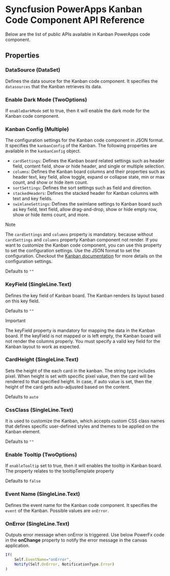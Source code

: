 # Syncfusion PowerApps Kanban Code Component API Reference

Below are the list of public APIs available in Kanban PowerApps code component.

## Properties

### DataSource (DataSet)

Defines the data source for the Kanban code component. It specifies the `datasources` that the Kanban retrieves its data.

### Enable Dark Mode (TwoOptions)

If `enableDarkMode` set to true, then it will enable the dark mode for the Kanban code component.

### Kanban Config (Multiple)

The configuration settings for the Kanban code component in JSON format. It specifies the `kanbanConfig` of the Kanban. The following properties are available in the `kanbanConfig` object.

- `cardSettings`: Defines the Kanban board related settings such as header field, content field, show or hide header, and single or multiple selection.
- `columns`: Defines the Kanban board columns and their properties such as header text, key field, allow toggle, expand or collapse state, min or max count, and show or hide item count.
- `sortSettings`: Defines the sort settings such as field and direction.
- `stackedHeaders`: Defines the stacked header for Kanban columns with text and key fields.
- `swimlaneSettings`: Defines the swimlane settings to Kanban board such as key field, text field, allow drag-and-drop, show or hide empty row, show or hide items count, and more.

> [!NOTE]
> The `cardSettings` and `columns` property is mandatory. because without `cardSettings` and `columns` property Kanban component not render. If you want to customize the Kanban code component, you can use this property to set the configuration settings. Use the JSON format to set the configuration. Checkout the [Kanban documentation](https://ej2.syncfusion.com/react/documentation/kanban/getting-started) for more details on the configuration settings.

Defaults to `""`

### KeyField (SingleLine.Text)

Defines the key field of Kanban board. The Kanban renders its layout based on this key field.

Defaults to `""`

> [!Important]
> The keyField property is mandatory for mapping the data in the Kanban board. If the keyField is not mapped or is left empty, the Kanban board will not render the columns properly. You must specify a valid key field for the Kanban layout to work as expected.

### CardHeight (SingleLine.Text)

Sets the height of the each card in the kanban. The string type includes pixel. When height is set with specific pixel value, then the card will be rendered to that specified height. In case, if auto value is set, then the height of the card gets auto-adjusted based on the content.

Defaults to `auto`

### CssClass (SingleLine.Text)

It is used to customize the Kanban, which accepts custom CSS class names that defines specific user-defined styles and themes to be applied on the Kanban element.

Defaults to `""`

### Enable Tooltip (TwoOptions)

If `enableTooltip` set to true, then it will enables the tooltip in Kanban board. The property relates to the tooltipTemplate property

Defaults to `false`

### Event Name (SingleLine.Text)

Defines the event name for the Kanban code component. It specifies the `event` of the Kanban. Possible values are `onError`.

### OnError (SingleLine.Text)

Outputs error message when onError is triggered. Use below PowerFx code in the **onChange** property to notify the error message in the canvas application.

```js
If(
    Self.EventName="onError",
    Notify(Self.OnError, NotificationType.Error)
)
```
